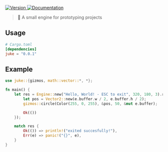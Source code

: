 <p>
  <a href="https://crates.io/crates/juke" target="_blank">
    <img alt="Version" src="https://img.shields.io/crates/v/juke">
  </a>
  <a href="https://docs.rs/juke" target="_blank">
    <img alt="Documentation" src="https://img.shields.io/docsrs/juke" />
  </a>
</p>

> 🤖 A small engine for prototyping projects

## Usage

```toml
# Cargo.toml
[dependencies]
juke = "0.0.1"
```


## Example
```rs
use juke::{gizmos, math::vector::*, *};

fn main() {
    let res = Engine::new("Hello, World! - ESC to exit", 320, 180, 3).run(|e: &mut Engine| {
        let pos = Vector2::new(e.buffer.w / 2, e.buffer.h / 2);
        gizmos::circle(Color(255, 0, 255), &pos, 50, &mut e.buffer);

        Ok(())
    });

    match res {
        Ok(()) => println!("exited succesfully!"),
        Err(e) => panic!("{}", e),
    }
}
```
